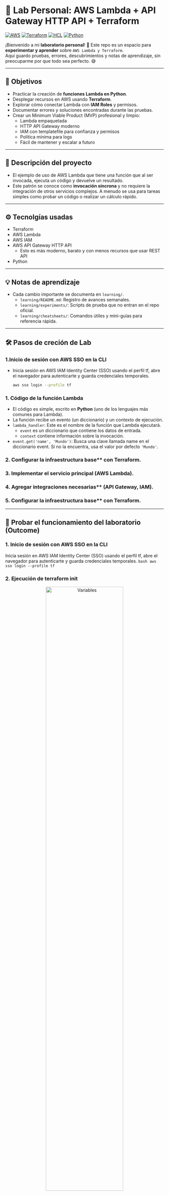 # 🧪 Lab Personal: AWS Lambda + API Gateway HTTP API + Terraform

[![AWS](https://img.shields.io/badge/AWS-%23FF9900?logo=amazonaws&logoColor=white)](#)
[![Terraform](https://img.shields.io/badge/IaC-Terraform-623CE4?logo=terraform&logoColor=white)](#)
[![HCL](https://img.shields.io/badge/Language-HCL-blueviolet)](#)
[![Python](https://img.shields.io/badge/Language-Python-3776AB?logo=python&logoColor=white)](#)



¡Bienvenido a mi **laboratorio personal**! 🚀 
Este repo es un espacio para **experimentar y aprender** sobre `AWS Lambda y Terraform`.  
Aquí guardo pruebas, errores, descubrimientos y notas de aprendizaje, sin preocuparme por que todo sea perfecto. 😅

---

## 🎯 Objetivos
- Practicar la creación de **funciones Lambda en Python**.
- Desplegar recursos en AWS usando **Terraform**.
- Explorar cómo conectar Lambda con **IAM Roles** y permisos.
- Documentar errores y soluciones encontradas durante las pruebas.
- Crear un Minimum Viable Product (MVP) profesional y limpio:
    - Lambda empaquetada
    - HTTP API Gateway moderno
    - IAM con templatefile para confianza y permisos
    - Política mínima para logs
    - Fácil de mantener y escalar a futuro

---

## 📖 Descripción del proyecto
- El ejemplo de uso de AWS Lambda que tiene una función que al ser invocada, ejecuta un código y devuelve un resultado.
- Este patrón se conoce como **invocación síncrona** y no requiere la integración de otros servicios complejos. A menudo se usa para tareas simples como probar un código o realizar un cálculo rápido.

---

## ⚙️ Tecnolgías usadas
- Terraform
- AWS Lambda
- AWS IAM
- AWS API Gateway HTTP API
    - Esto es más moderno, barato y con menos recursos que usar REST API
- Python

---

## 💡 Notas de aprendizaje
- Cada cambio importante se documenta en `learning/`.
    - `learning/README.md`: Registro de avances semanales.
    - `learning/experiments/`: Scripts de prueba que no entran en el repo oficial.
    - `learning/cheatsheets/`: Comandos útiles y mini-guías para referencia rápida.

---

## 🛠️ Pasos de creción de Lab
### 1.Inicio de sesión con AWS SSO en la CLI
- Inicia sesión en AWS IAM Identity Center (SSO) usando el perfil tf, abre el navegador para autenticarte y guarda credenciales temporales.
    ```bash
    aws sso login --profile tf
    ```
### 1. Código de la función Lambda
- El código es simple, escrito en **Python** (uno de los lenguajes más comunes para Lambda).
- La función recibe un evento (un diccionario) y un contexto de ejecución.
- `lambda_handler`: Este es el nombre de la función que Lambda ejecutará. 
    - `event` es un diccionario que contiene los datos de entrada.
    - `context` contiene información sobre la invocación.
- `event.get('name', 'Mundo')`: Busca una clave llamada name en el diccionario event. Si no la encuentra, usa el valor por defecto `'Mundo'`.

### 2. Configurar la infraestructura base** con Terraform. 


### 3. Implementar el servicio principal (AWS Lambda).


### 4. Agregar integraciones necesarias** (API Gateway, IAM).


### 5. Configurar la infraestructura base** con Terraform. 

---

## 🚀 Probar el funcionamiento del laboratorio (Outcome)
### 1. Inicio de sesión con AWS SSO en la CLI
Inicia sesión en AWS IAM Identity Center (SSO) usando el perfil tf, abre el navegador para autenticarte y guarda credenciales temporales.
    ```bash
    aws sso login --profile tf
    ```
### 2. Ejecución de terraform init
<p align="center">
    <img src="imagenes/tf-init.png" alt="Variables" width="70%">
</p>

### 3. Ejecución de terraform plan
<p align="center">
    <img src="imagenes/tf-plan.png" alt="Variables" width="70%">
</p>


### Invocación con cURL
- Una vez desplegado (terraform apply), copia la URL del output:
    ```bash
    curl -X POST "$(terraform output -raw api_invoke_url)"
    ```
- Respuesta esperada:
    ```
    "Hola desde Lambda con HTTP API!"
    ```
---

## ⚡ Mejoras
1. Versión extendida next-level 1
- Mejoras:
    - GET /hola con query string 
    - GET y POST /hola
    - Logs enriquecidos en CloudWatch
    - Logs con retención para Lambda y API Gateway (HTTP API v2)
    - Lambda tenga acceso a leer de S3
    - Uso de variable de Terraform para bucket
    - CORS
- ¿Qué se gana con esta versión next-level 1?
    - Rutas GET/POST con el mismo integration (proxy).
    - CORS configurable.
    - Logs controlados y con retención:
        - CloudWatch Logs de Lambda (por función).
        - Access Logs del API Gateway (JSON, fácil de parsear).
    - IAM limpia con Terraform file() y mínimo privilegio a S3.
    - Variables para bucket y retención.
    - Payload v2.0 (HTTP API moderno, menor costo/latencia).
2. Versión extendida next-level 2
- Mejora: WAF (AWS WAF v2) al HTTP API
    - Crear el WebACL (WAF)
    - Asociar el WebACL al API Gateway HTTP API
- ¿Qué se gana con esta versión-next-level 2?
    - Protección contra ataques comunes en aplicaciones web
    - Filtrado de tráfico no deseado antes de que llegue a tu Lambda o backend
    - Mitigación de DDoS a nivel de aplicación (L7)
    - Reglas gestionadas (Managed Rules) listas para usar
    - Flexibilidad con reglas personalizadas
    - Cumplimiento y buenas prácticas de seguridad
3. Versión extendida next-level 3
- Mejora: auth con IAM/Cognito para cerrar el endpoint
    - Autenticación con IAM: Cuando usas IAM auth, estás diciendo que solo identidades AWS autorizadas (usuarios, roles, aplicaciones con credenciales válidas de AWS) pueden invocar tu API.
    - Autenticación con Amazon Cognito: Aquí cierras el endpoint pero en vez de identidades IAM puras, usas usuarios de una aplicación (login con usuario/contraseña, redes sociales, SAML, etc.).
 - ¿Qué se gana con esta versión-next-level 3?
    - Autenticación con IAM:
        - Con esto, el endpoint queda inaccesible públicamente, salvo para clientes que usen credenciales AWS válidas (con permisos).
    - Amazon Cognito: 
        - Esto permite exponer un endpoint seguro a usuarios externos sin darles credenciales IAM.
        - Acceso cerrado a usuarios autenticados con JWT.
    - Ambos cierran el API (no cualquiera puede entrar), y es considerado best practice para cualquier endpoint sensible.
    - Diferencias:

| Método           | Caso típico                                                                    | Nivel de seguridad                        |
| ---------------- | ------------------------------------------------------------------------------ | ----------------------------------------- |
| **IAM Auth**     | Acceso desde apps internas, microservicios, Lambda, CI/CD con credenciales AWS | Muy fuerte (firmas SigV4, control IAM)    |
| **Cognito Auth** | Acceso desde usuarios finales (web, móviles) con login y JWT                   | Flexible, más amigable para apps públicas |
| **Sin auth**     | Endpoint público (ej. webhook)                                                 | Riesgoso, cualquiera puede invocar        |

---

## 📌 Notas
> Este repo es **experimental**, no es un proyecto oficial de CyberNuclei.<br>
> Se recomienda romper cosas y aprender de los errores 😎<br>
> Este repo personal sirve como **sandbox** para probar ideas y aprender nuevas tecnologías.

## 🔗 Referencias
- [CyberNuclei Labs](https://github.com/cybernuclei) → repos oficiales y demos públicas.

---

### 📝 Licencia

Este repositorio está disponible bajo la licencia MIT.  
Puedes usar, modificar y compartir libremente el contenido, incluso con fines comerciales.  
Consulta el archivo [`LICENSE`](./LICENSE) para más detalles.

---
